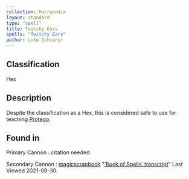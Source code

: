 ```yaml
---
collection: Harrypedia
layout: standard
type: "spell"
title: Twitchy Ears
spells: "Twitchy Ears"
author: Luke Schierer
---
```


## Classification

Hex

## Description

Despite the classification as a Hex, this is considered safe to use for teaching [Protego][].

[Protego]: ../protego

## Found in

Primary Cannon
: citation needed.

Secondary Cannon
: [magicscrapbook](https://magicscrapbook.tumblr.com/)
"[‘Book of Spells’ transcript](https://magicscrapbook.tumblr.com/post/162085200042/book-of-spells-transcript)"
Last Viewed 2021-09-30.
